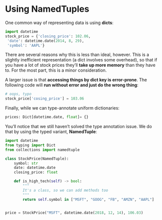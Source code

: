 # Using NamedTuples

One common way of representing data is using **dicts**:

```python
import datetime
stock_price = {'closing_price': 102.06,
 'date': datetime.date(2014, 8, 29),
 'symbol': 'AAPL'}
```

There are several reasons why this is less than ideal, however. This is a slightly inefficient representation (a dict involves some overhead), so that if you have a lot of stock prices they’ll **take up more memory** than they have to. For the most part, this is a minor consideration.

A larger issue is that **accessing things by dict key is error-prone**. The following code will **run without error and just do the wrong thing**:

```python
# oops, typo
stock_price['cosing_price'] = 103.06
```

Finally, while we can type-annotate uniform dictionaries:

```python
prices: Dict[datetime.date, float]= {}
```

You’ll notice that we still haven’t solved the type annotation issue. We do that by using the typed variant, **NamedTuple**:

```python
import datetime
from typing import Dict
from collections import namedtuple

class StockPrice(NamedTuple):
    symbol: str
    date: datetime.date
    closing_price: float

    def is_high_tech(self) -> bool:
        """
        It's a class, so we can add methods too
        """
        return self.symbol in ["MSFT", "GOOG", "FB", "AMZN", "AAPL"]


price = StockPrice("MSFT", datetime.date(2018, 12, 14), 106.03)
```
